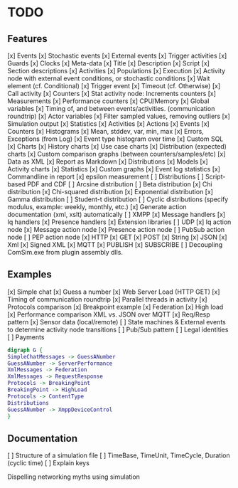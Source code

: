 TODO
========

Features
-------------

[x] Events
	[x] Stochastic events
	[x] External events
	[x] Trigger activities
	[x] Guards
	[x] Clocks
[x] Meta-data
	[x] Title
	[x] Description
	[x] Script
	[x] Section descriptions
[x] Activities
	[x] Populations
	[x] Execution
	[x] Activity node with external event conditions, or stochastic conditions
		[x] Wait element (cf. Conditional)
		[x] Trigger event
		[x] Timeout (cf. Otherwise)
		[x] Call activity
	[x] Counters
	[x] Stat activity node: Increments counters
	[x] Measurements
	[x] Performance counters
	[x] CPU/Memory
	[x] Global variables
	[x] Timing of, and between events/activities. (communication roundtrip)
	[x] Actor variables
	[x] Filter sampled values, removing outliers
[x] Simulation output
	[x] Statistics
		[x] Activities
		[x] Actions
		[x] Events
		[x] Counters
		[x] Histograms
		[x] Mean, stddev, var, min, max
		[x] Errors, Exceptions (from Log)
		[x] Event type histogram over time
		[x] Custom SQL
	[x] Charts
		[x] History charts
		[x] Use case charts
		[x] Distribution (expected) charts
		[x] Custom comparison graphs (between counters/samples/etc)
	[x] Data as XML
	[x] Report as Markdown
		[x] Distributions
		[x] Models
		[x] Activity charts
		[x] Statistics
		[x] Custom graphs
		[x] Event log statistics
	[x] Commandline in report
	[x] epsilon measurement
[ ] Distributions
	[ ] Script-based PDF and CDF
	[ ] Arcsine distribution
	[ ] Beta distribution
	[x] Chi distribution
	[x] Chi-squared distribution
	[x] Exponential distribution
	[x] Gamma distribution
	[ ] Student-t distribution
	[ ] Cyclic distributions (specify modulus, example: weekly, monthly, etc.)
[x] Generate action documentation (xml, xslt) automatically
[ ] XMPP
	[x] Message handlers
	[x] Iq handlers
	[x] Presence handlers
	[x] Extension libraries
	[ ] UDP
	[x] Iq action node
	[x] Message action node
	[x] Presence action node
	[ ] PubSub action node
	[ ] PEP action node
[x] HTTP
	[x] GET
	[x] POST
		[x] String
		[x] JSON
		[x] Xml
		[x] Signed XML
[x] MQTT
	[x] PUBLISH
	[x] SUBSCRIBE
[ ] Decoupling ComSim.exe from plugin assembly dlls.

Examples
--------------

[x] Simple chat
[x] Guess a number
[x] Web Server Load (HTTP GET)
[x] Timing of communication roundtrip
[x] Parallel threads in activity
[x] Protocols comparison
[x] Breakpoint example
[x] Federation
[x] High load
[x] Performance comparison XML vs. JSON over MQTT
[x] Req/Resp pattern
[x]	Sensor data (local/remote)
[ ] State machines & External events to determine activity node transitions
[ ] Pub/Sub pattern
[ ] Legal identities
[ ] Payments

```dot
digraph G {
SimpleChatMessages -> GuessANumber
GuessANumber -> ServerPerformance
XmlMessages -> Federation
XmlMessages -> RequestResponse
Protocols -> BreakingPoint
BreakingPoint -> HighLoad
Protocols -> ContentType
Distributions
GuessANumber -> XmppDeviceControl
}
```

Documentation
--------------------

[ ] Structure of a simulation file
[ ] TimeBase, TimeUnit, TimeCycle, Duration (cyclic time)
[ ] Explain keys

Dispelling networking myths using simulation
